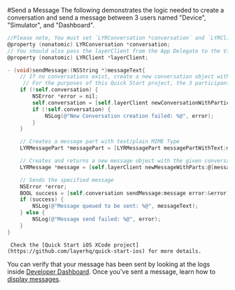 #Send a Message
The following demonstrates the logic needed to create a conversation and send a message between 3 users named "Device", "Simulator", and "Dashboard".

```objectivec
//Please note, You must set `LYRConversation *conversation` and `LYRClient *layerClient` as properties of the ViewController.
@property (nonatomic) LYRConversation *conversation;
// You should also pass the layerClient from the App Delegate to the ViewController.
@property (nonatomic) LYRClient *layerClient;

- (void)sendMessage:(NSString *)messageText{
    // If no conversations exist, create a new conversation object with two participants
     // For the purposes of this Quick Start project, the 3 participants in this conversation are 'Device'  (the authenticated user id), 'Simulator', and 'Dashboard'.
    if (!self.conversation) {
        NSError *error = nil;
        self.conversation = [self.layerClient newConversationWithParticipants:[NSSet setWithArray:@[ @"Simulator", @ "Dashboard" ]] options:nil error:&error];
        if (!self.conversation) {
            NSLog(@"New Conversation creation failed: %@", error);
        }
    }

    // Creates a message part with text/plain MIME Type
    LYRMessagePart *messagePart = [LYRMessagePart messagePartWithText:messageText];

    // Creates and returns a new message object with the given conversation and array of message parts
    LYRMessage *message = [self.layerClient newMessageWithParts:@[messagePart] options:@{LYRMessageOptionsPushNotificationAlertKey: messageText} error:nil];

    // Sends the specified message
    NSError *error;
    BOOL success = [self.conversation sendMessage:message error:&error];
    if (success) {
        NSLog(@"Message queued to be sent: %@", messageText);
    } else {
        NSLog(@"Message send failed: %@", error);
    }
}
```

```emphasis
 Check the [Quick Start iOS XCode project](https://github.com/layerhq/quick-start-ios) for more details.
```

You can verify that your message has been sent by looking at the logs inside [Developer Dashboard](https://developer.layer.com). Once you've sent a message, learn how to [display messages](/docs/quick-start/ios#display-messages).
